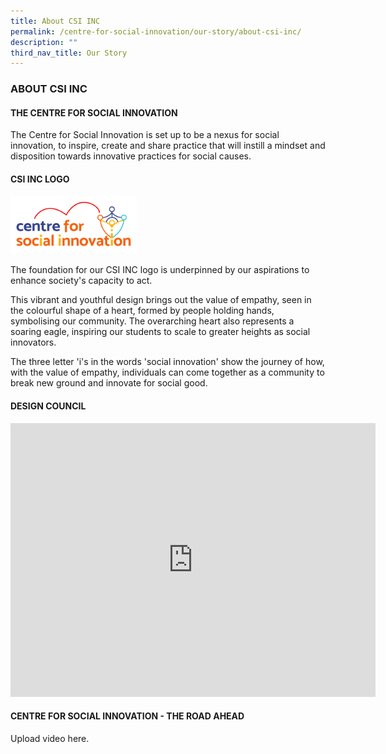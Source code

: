 ```yaml
---
title: About CSI INC
permalink: /centre-for-social-innovation/our-story/about-csi-inc/
description: ""
third_nav_title: Our Story
---
```

### ABOUT CSI INC

#### THE CENTRE FOR SOCIAL INNOVATION

  

The Centre for Social Innovation is set up to be a nexus for social innovation, to inspire, create and share practice that will instill a mindset and disposition towards innovative practices for social causes.

#### CSI INC LOGO

<img src="/images/csi1.png" style="width:40%">

The foundation for our CSI INC logo is underpinned by our aspirations to enhance society's capacity to act.

  

This vibrant and youthful design brings out the value of empathy, seen in the colourful shape of a heart, formed by people holding hands, symbolising our community. The overarching heart also represents a soaring eagle, inspiring our students to scale to greater heights as social innovators.

The three letter 'i's in the words 'social innovation' show the journey of how, with the value of empathy, individuals can come together as a community to break new ground and innovate for social good.

 
#### DESIGN COUNCIL

<iframe width="584" height="438" src="https://www.youtube.com/embed/ZI-O8XlpxH0" title="1  About CSI INC   Design Council Cedar Girls Online" frameborder="0" allow="accelerometer; autoplay; clipboard-write; encrypted-media; gyroscope; picture-in-picture; web-share" allowfullscreen></iframe>

#### CENTRE FOR SOCIAL INNOVATION - THE ROAD AHEAD

Upload video here.